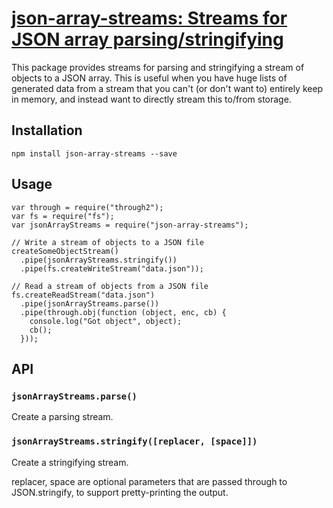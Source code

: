 # [json-array-streams: Streams for JSON array parsing/stringifying](https://el-tramo.be/json-array-streams)

This package provides streams for parsing and stringifying a stream of objects to a 
JSON array. This is useful when you have huge lists of generated data from a stream that 
you can't (or don't want to) entirely keep in memory, and instead want to directly stream
this to/from storage.

## Installation

    npm install json-array-streams --save

## Usage

    var through = require("through2");
    var fs = require("fs");
    var jsonArrayStreams = require("json-array-streams");

    // Write a stream of objects to a JSON file
    createSomeObjectStream()
      .pipe(jsonArrayStreams.stringify())
      .pipe(fs.createWriteStream("data.json"));

    // Read a stream of objects from a JSON file
    fs.createReadStream("data.json")
      .pipe(jsonArrayStreams.parse())
      .pipe(through.obj(function (object, enc, cb) {
        console.log("Got object", object);
        cb();
      }));

## API

### `jsonArrayStreams.parse()`

Create a parsing stream.

### `jsonArrayStreams.stringify([replacer, [space]])`

Create a stringifying stream.

replacer, space are optional parameters that are passed through to JSON.stringify, to support pretty-printing the output.
